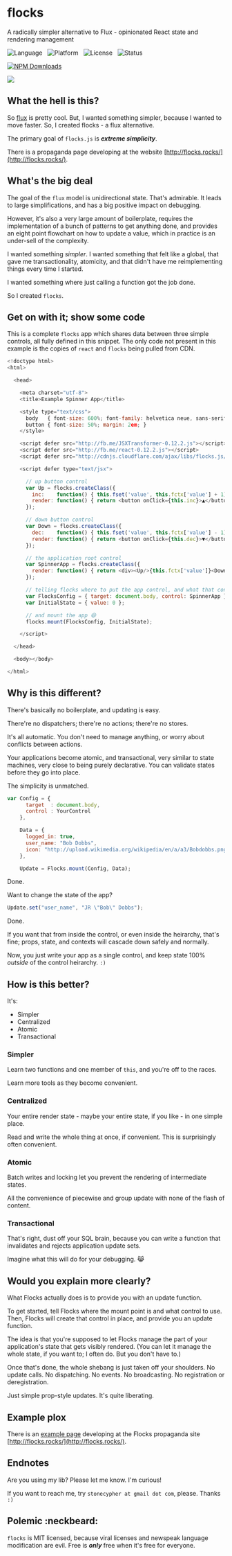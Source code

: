 flocks
======

A radically simpler alternative to Flux - opinionated React state and rendering management

![Language](http://img.shields.io/badge/Language-Javascript/JSX-000000.svg) &nbsp;
![Platform](http://img.shields.io/badge/Platform-Node-000000.svg) &nbsp;
![License](http://img.shields.io/badge/License-MIT-000055.svg) &nbsp;
![Status](http://img.shields.io/travis/StoneCypher/flocks.js.svg)

[![NPM Downloads](http://img.shields.io/npm/dm/flocks.js.svg)](https://npmjs.org/package/flocks.js)

![](https://nodei.co/npm/flocks.js.png?stars=true&downloads=true)





What the hell is this?
-----------------

So [flux](http://facebook.github.io/flux/) is pretty cool.  But, I wanted
something simpler, because I wanted to move faster.  So, I created flocks - a
flux alternative.

The primary goal of `flocks.js` is ***extreme simplicity***.

There is a propaganda page developing at the website [http://flocks.rocks/](http://flocks.rocks/).



What's the big deal
-------------------

The goal of the `flux` model is unidirectional state.  That's admirable.  It
leads to large simplifications, and has a big positive impact on debugging.

However, it's also a very large amount of boilerplate, requires the implementation
of a bunch of patterns to get anything done, and provides an eight point flowchart
on how to update a value, which in practice is an under-sell of the complexity.

I wanted something *simpler*.  I wanted something that felt like a global, that
gave me transactionality, atomicity, and that didn't have me reimplementing things
every time I started.

I wanted something where just calling a function got the job done.

So I created `flocks`.



Get on with it; show some code
------------------------------

This is a complete `flocks` app which shares data between three simple controls,
all fully defined in this snippet.  The only code not present in this example
is the copies of `react` and `flocks` being pulled from CDN.

```javascript
<!doctype html>
<html>

  <head>

    <meta charset="utf-8">
    <title>Example Spinner App</title>

    <style type="text/css">
      body   { font-size: 600%; font-family: helvetica neue, sans-serif; }
      button { font-size: 50%; margin: 2em; }
    </style>

    <script defer src="http://fb.me/JSXTransformer-0.12.2.js"></script>
    <script defer src="http://fb.me/react-0.12.2.js"></script>
    <script defer src="http://cdnjs.cloudflare.com/ajax/libs/flocks.js/0.15.1/flocks.js"></script>

    <script defer type="text/jsx">

      // up button control
      var Up = flocks.createClass({
        inc:    function() { this.fset('value', this.fctx['value'] + 1) },
        render: function() { return <button onClick={this.inc}>▲</button>; }
      });

      // down button control
      var Down = flocks.createClass({
        dec:    function() { this.fset('value', this.fctx['value'] - 1) },
        render: function() { return <button onClick={this.dec}>▼</button>; }
      });

      // the application root control
      var SpinnerApp = flocks.createClass({
        render: function() { return <div><Up/>{this.fctx['value']}<Down/></div>; }
      });

      // telling flocks where to put the app control, and what that control is
      var FlocksConfig = { target: document.body, control: SpinnerApp };
      var InitialState = { value: 0 };

      // and mount the app 😄
      flocks.mount(FlocksConfig, InitialState);

    </script>

  </head>

  <body></body>

</html>
```



Why is this different?
----------------------

There's basically no boilerplate, and updating is easy.

There're no dispatchers; there're no actions; there're no stores.

It's all automatic.  You don't need to manage anything, or worry about conflicts
between actions.

Your applications become atomic, and transactional, very similar to state
machines, very close to being purely declarative.  You can validate states
before they go into place.

The simplicity is unmatched.

```javascript
var Config = {
      target  : document.body,
      control : YourControl
    },

    Data = {
      logged_in: true,
      user_name: "Bob Dobbs",
      icon: "http://upload.wikimedia.org/wikipedia/en/a/a3/Bobdobbs.png"
    },

    Update = Flocks.mount(Config, Data);
```

Done.

Want to change the state of the app?

```javascript
Update.set("user_name", "JR \"Bob\" Dobbs");
```

Done.

If you want that from inside the control, or even inside the heirarchy, that's fine; props, state, and contexts will cascade down safely and normally.

Now, you just write your app as a single control, and keep state 100% *outside* of the control heirarchy.  `:)`





How is this better?
-------------------

It's:

 * Simpler
 * Centralized
 * Atomic
 * Transactional





### Simpler

Learn two functions and one member of `this`, and you're off to the races.

Learn more tools as they become convenient.





### Centralized

Your entire render state - maybe your entire state, if you like - in one simple place.

Read and write the whole thing at once, if convenient.  This is surprisingly often convenient.





### Atomic

Batch writes and locking let you prevent the rendering of intermediate states.

All the convenience of piecewise and group update with none of the flash of content.





### Transactional

That's right, dust off your SQL brain, because you can write a function that invalidates and rejects application update sets.

Imagine what this will do for your debugging. 😹





Would you explain more clearly?
-------------------------------

What Flocks actually does is to provide you with an update function.

To get started, tell Flocks where the mount point is and what control to use.  Then, Flocks will create that control in place, and provide you an update function.

The idea is that you're supposed to let Flocks manage the part of your application's state that gets visibly rendered.  (You can let it manage the whole state, if you want to; I often do.  But you don't have to.)

Once that's done, the whole shebang is just taken off your shoulders.  No update calls.  No dispatching.  No events.  No broadcasting.  No registration or deregistration.

Just simple prop-style updates.  It's quite liberating.





Example plox
------------

There is an [example page](http://www.flocks.rocks/flocks_examples.html)
developing at the Flocks propaganda site [http://flocks.rocks/](http://flocks.rocks/).





Endnotes
--------

Are you using my lib?  Please let me know.  I'm curious!

If you want to reach me, try `stonecypher at gmail dot com`, please.  Thanks `:)`



Polemic :neckbeard:
-------------------

`flocks` is MIT licensed, because viral licenses and newspeak language
modification are evil.  Free is ***only*** free when it's free for everyone.
